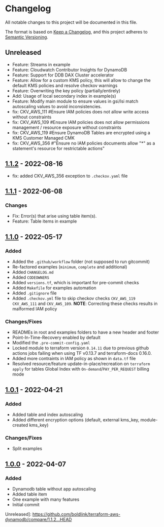 # Changelog
All notable changes to this project will be documented in this file.

The format is based on [Keep a Changelog](https://keepachangelog.com/en/1.0.0/),
and this project adheres to [Semantic Versioning](https://semver.org/spec/v2.0.0.html).

## Unreleased
- Feature: Streams in example
- Feature: Cloudwatch Contributor Insights for DynamoDB
- Feature: Support for DDB DAX Cluster accelerator
- Feature: Allow for a custom KMS policy, this will allow to change the default KMS policies and resolve checkov warnings
- Feature: Overwriting the key policy (partially/entirely)
- Add: Usage of local secondary index in example(s)
- Feature: Modify main module to ensure values in gsi/lsi match autoscaling values to avoid inconsistencies.
- fix: CKV_AWS_111 #Ensure IAM policies does not allow write access without constraints
- fix: CKV_AWS_109 #Ensure IAM policies does not allow permissions management / resource exposure without constraints
- fix: CKV_AWS_119 #Ensure DynamoDB Tables are encrypted using a KMS Customer Managed CMK
- fix: CKV_AWS_356 #"Ensure no IAM policies documents allow "*" as a statement's resource for restrictable actions"


## [1.1.2] - 2022-08-16
- fix: added CKV_AWS_356 exception to `.checkov.yaml` file

## [1.1.1] - 2022-06-08

### Changes
- Fix: Error(s) that arise using table item(s).
- Feature: Table items in example


## [1.1.0] - 2022-05-17
### Added
- Added the `.github/workflow` folder (not supposed to run gitcommit)
- Re-factored examples (`minimum`, `complete` and additional)
- Added `CHANGELOG.md`
- Added `CODEOWNERS`
- Added `versions.tf`, which is important for pre-commit checks
- Added `Makefile` for examples automation
- Added `.gitignore` file
- Added `.checkov.yml` file to skip checkov checks `CKV_AWS_119` `CKV_AWS_111` and `CKV_AWS_109`. **NOTE**: Correcting these checks results in malformed IAM policy

### Changes/Fixes
- READMEs in root and examples folders to have a new header and footer
- Point-In-Time-Recovery enabled by default
- Modified the `.pre-commit-config.yaml`
- Locked module to terraform version `0.14.11` due to previous github actions jobs failing when using TF v0.13.7 and terraform-docs 0.16.0.
- Added more contraints in IAM policy as shown in `data.tf` file
- Resolved resource/feature update-in-place/recreation on `terraform apply` for tables Global Index with `On-demand`/`PAY_PER_REQUEST` billing mode

## [1.0.1] - 2022-04-21

### Added
- Added table and index autoscaling
- Added different encryption options (default, external kms_key, module-created kms_key)

### Changes/Fixes
- Split examples

## [1.0.0] - 2022-04-07

### Added
- Dynamodb table without app autoscaling
- Added table item
- One example with many features
- Initial commit

Unreleased]: https://github.com/boldlink/terraform-aws-dynamodb/compare/1.1.2...HEAD

[1.1.2]: https://github.com/boldlink/terraform-aws-dynamodb/releases/tag/1.1.2
[1.1.1]: https://github.com/boldlink/terraform-aws-dynamodb/releases/tag/1.1.1
[1.1.0]: https://github.com/boldlink/terraform-aws-dynamodb/releases/tag/1.1.0
[1.0.1]: https://github.com/boldlink/terraform-aws-dynamodb/releases/tag/1.0.1
[1.0.0]: https://github.com/boldlink/terraform-aws-dynamodb/releases/tag/1.0.0
